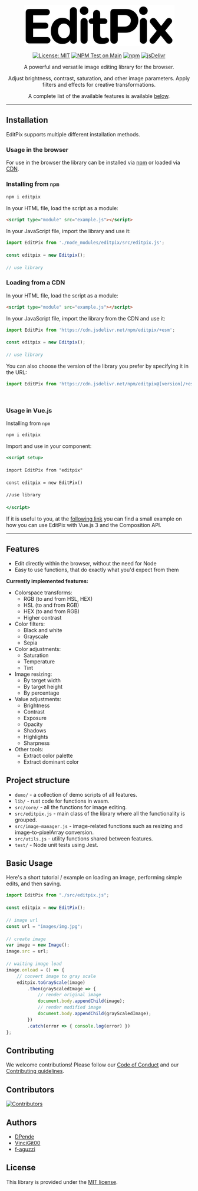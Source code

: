 
<div align="center">

![Image](/assets/editpix-logo.svg)

[![License: MIT](https://img.shields.io/badge/License-MIT-yellow.svg)](https://opensource.org/licenses/MIT)
[![NPM Test on Main](https://github.com/studio-YOLO/editpix/actions/workflows/main.yml/badge.svg)](https://github.com/studio-YOLO/editpix/actions/workflows/main.yml)
[![npm](https://img.shields.io/npm/dm/editpix.svg)](https://www.npmjs.com/package/editpix)
[![jsDelivr](https://data.jsdelivr.com/v1/package/npm/editpix/badge)](https://www.jsdelivr.com/package/npm/editpix)

A powerful and versatile image editing library for the browser.

Adjust brightness, contrast, saturation, and other image parameters.
Apply filters and effects for creative transformations.

A complete list of the available features is available [below](#Features).

</div>

---

## Installation

EditPix supports multiple different installation methods.


### Usage in the browser 
For use in the browser the library can be installed via [npm](#installing-from-npm) or loaded via [CDN](#loading-from-a-cdn).


### Installing from `npm` 

```bash
npm i editpix
```

In your HTML file, load the script as a module:

```html
<script type="module" src="example.js"></script>
```

In your JavaScript file, import the library and use it:

```jsx
import EditPix from './node_modules/editpix/src/editpix.js';

const editpix = new Editpix();

// use library
```
### Loading from a CDN

In your HTML file, load the script as a module:

```html
<script type="module" src="example.js"></script>
```

In your JavaScript file, import the library from the CDN and use it:

```jsx
import EditPix from 'https://cdn.jsdelivr.net/npm/editpix/+esm';

const editpix = new Editpix();

// use library
```


You can also choose the version of the library you prefer by specifying it in the URL:

```jsx
import EditPix from 'https://cdn.jsdelivr.net/npm/editpix@[version]/+esm';
```

<br>

### Usage in Vue.js

 Installing from `npm`

```bash
npm i editpix
```

Import and use in your component:

```jsx
<script setup>

import EditPix from "editpix"

const editpix = new EditPix()

//use library

</script>
```

If it is useful to you, at the [following link](https://github.com/studio-YOLO/editpix-vuejs-demo) you can find a small example on how you can use EditPix with Vue.js 3 and the Composition API.


---

## Features

- Edit directly within the browser, without the need for Node
- Easy to use functions, that do exactly what you'd expect from them

**Currently implemented features:**
- Colorspace transforms:
    - RGB (to and from HSL, HEX)
    - HSL (to and from RGB)
    - HEX (to and from RGB)
    - Higher contrast
- Color filters:
    - Black and white
    - Grayscale
    - Sepia
- Color adjustments:
    - Saturation
    - Temperature
    - Tint
- Image resizing:
    - By target width
    - By target height
    - By percentage
- Value adjustments:
    - Brightness
    - Contrast
    - Exposure
    - Opacity
    - Shadows
    - Highlights
    - Sharpness
- Other tools:
    - Extract color palette
    - Extract dominant color

## Project structure
+ `demo/` - a collection of demo scripts of all features.
+ `lib/` - rust code for functions in wasm.
+ `src/core/` - all the functions for image editing.
+ `src/editpix.js` - main class of the library where all the functionality is grouped.
+ `src/image-manager.js` - image-related functions such as resizing and image-to-pixelArray conversion.
+ `src/utils.js` - utility functions shared between features.
+ `test/` - Node unit tests using Jest.


## Basic Usage

Here's a short tutorial / example on loading an image, performing simple edits, and then saving.

```jsx
import EditPix from "./src/editpix.js";

const editpix = new EditPix();

// image url
const url = "images/img.jpg";

// create image
var image = new Image();
image.src = url;

// waiting image load
image.onload = () => {
    // convert image to gray scale
    editpix.toGrayScale(image)
        .then(grayScaledImage => {
            // render original image
            document.body.appendChild(image);
            // render modified image
            document.body.appendChild(grayScaledImage);
        })
        .catch(error => { console.log(error) })
};
```

## Contributing

We welcome contributions! Please follow our [Code of Conduct](CODE_OF_CONDUCT.md) and our [Contributing guidelines](CONTRIBUTING.md).

## Contributors
[![Contributors](https://contrib.rocks/image?repo=studio-YOLO/editpix)](https://github.com/studio-YOLO/editpix/graphs/contributors)

## Authors
- [DPende](https://github.com/DPende)
- [VinciGit00](https://github.com/VinciGit00)
- [f-aguzzi](https://github.com/f-aguzzi)

## License

This library is provided under the [MIT license](LICENSE).